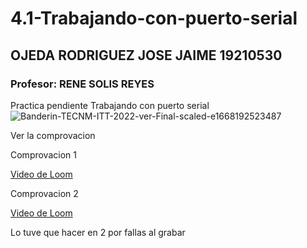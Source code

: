 # 4.1-Trabajando-con-puerto-serial
##                  OJEDA RODRIGUEZ JOSE JAIME 19210530
###               Profesor: RENE SOLIS REYES







Practica pendiente Trabajando con puerto serial
![Banderin-TECNM-ITT-2022-ver-Final-scaled-e1668192523487](https://user-images.githubusercontent.com/55614859/202644449-330c669a-6de9-4cb6-a308-3abfeba8931d.jpg)

Ver la comprovacion

Comprovacion 1

[Video de Loom](https://www.loom.com/share/0e35849bb28a4c89b73ad9eb862751f0)

Comprovacion 2


[Video de Loom](https://www.loom.com/share/03d8be9e659c476aa983ce1448871076)


Lo tuve que hacer en 2 por fallas al grabar
